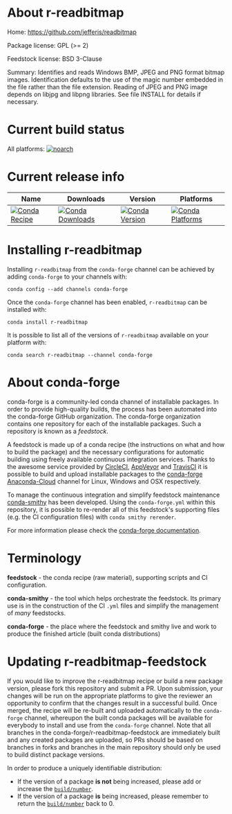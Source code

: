 About r-readbitmap
==================

Home: https://github.com/jefferis/readbitmap

Package license: GPL (>= 2)

Feedstock license: BSD 3-Clause

Summary: Identifies and reads Windows BMP, JPEG and PNG format bitmap images. Identification defaults to the use of the magic number embedded in the file rather than the file extension. Reading of JPEG and PNG image depends on libjpg and libpng libraries. See file INSTALL for details if necessary.



Current build status
====================

All platforms:
[![noarch](https://img.shields.io/circleci/project/github/conda-forge/r-readbitmap-feedstock/master.svg?label=noarch)](https://circleci.com/gh/conda-forge/r-readbitmap-feedstock)

Current release info
====================

| Name | Downloads | Version | Platforms |
| --- | --- | --- | --- |
| [![Conda Recipe](https://img.shields.io/badge/recipe-r--readbitmap-green.svg)](https://anaconda.org/conda-forge/r-readbitmap) | [![Conda Downloads](https://img.shields.io/conda/dn/conda-forge/r-readbitmap.svg)](https://anaconda.org/conda-forge/r-readbitmap) | [![Conda Version](https://img.shields.io/conda/vn/conda-forge/r-readbitmap.svg)](https://anaconda.org/conda-forge/r-readbitmap) | [![Conda Platforms](https://img.shields.io/conda/pn/conda-forge/r-readbitmap.svg)](https://anaconda.org/conda-forge/r-readbitmap) |

Installing r-readbitmap
=======================

Installing `r-readbitmap` from the `conda-forge` channel can be achieved by adding `conda-forge` to your channels with:

```
conda config --add channels conda-forge
```

Once the `conda-forge` channel has been enabled, `r-readbitmap` can be installed with:

```
conda install r-readbitmap
```

It is possible to list all of the versions of `r-readbitmap` available on your platform with:

```
conda search r-readbitmap --channel conda-forge
```


About conda-forge
=================

conda-forge is a community-led conda channel of installable packages.
In order to provide high-quality builds, the process has been automated into the
conda-forge GitHub organization. The conda-forge organization contains one repository
for each of the installable packages. Such a repository is known as a *feedstock*.

A feedstock is made up of a conda recipe (the instructions on what and how to build
the package) and the necessary configurations for automatic building using freely
available continuous integration services. Thanks to the awesome service provided by
[CircleCI](https://circleci.com/), [AppVeyor](https://www.appveyor.com/)
and [TravisCI](https://travis-ci.org/) it is possible to build and upload installable
packages to the [conda-forge](https://anaconda.org/conda-forge)
[Anaconda-Cloud](https://anaconda.org/) channel for Linux, Windows and OSX respectively.

To manage the continuous integration and simplify feedstock maintenance
[conda-smithy](https://github.com/conda-forge/conda-smithy) has been developed.
Using the ``conda-forge.yml`` within this repository, it is possible to re-render all of
this feedstock's supporting files (e.g. the CI configuration files) with ``conda smithy rerender``.

For more information please check the [conda-forge documentation](https://conda-forge.org/docs/).

Terminology
===========

**feedstock** - the conda recipe (raw material), supporting scripts and CI configuration.

**conda-smithy** - the tool which helps orchestrate the feedstock.
                   Its primary use is in the construction of the CI ``.yml`` files
                   and simplify the management of *many* feedstocks.

**conda-forge** - the place where the feedstock and smithy live and work to
                  produce the finished article (built conda distributions)


Updating r-readbitmap-feedstock
===============================

If you would like to improve the r-readbitmap recipe or build a new
package version, please fork this repository and submit a PR. Upon submission,
your changes will be run on the appropriate platforms to give the reviewer an
opportunity to confirm that the changes result in a successful build. Once
merged, the recipe will be re-built and uploaded automatically to the
`conda-forge` channel, whereupon the built conda packages will be available for
everybody to install and use from the `conda-forge` channel.
Note that all branches in the conda-forge/r-readbitmap-feedstock are
immediately built and any created packages are uploaded, so PRs should be based
on branches in forks and branches in the main repository should only be used to
build distinct package versions.

In order to produce a uniquely identifiable distribution:
 * If the version of a package **is not** being increased, please add or increase
   the [``build/number``](https://conda.io/docs/user-guide/tasks/build-packages/define-metadata.html#build-number-and-string).
 * If the version of a package **is** being increased, please remember to return
   the [``build/number``](https://conda.io/docs/user-guide/tasks/build-packages/define-metadata.html#build-number-and-string)
   back to 0.
